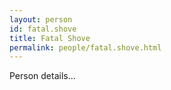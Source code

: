 ```yaml
---
layout: person
id: fatal.shove
title: Fatal Shove
permalink: people/fatal.shove.html
---
```


Person details...
